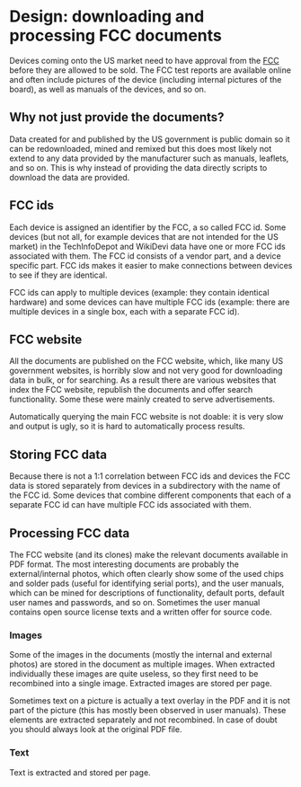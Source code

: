 # Design: downloading and processing FCC documents

Devices coming onto the US market need to have approval from the [FCC][fcc]
before they are allowed to be sold. The FCC test reports are available online
and often include pictures of the device (including internal pictures of the
board), as well as manuals of the devices, and so on.

## Why not just provide the documents?

Data created for and published by the US government is public domain so it
can be redownloaded, mined and remixed but this does most likely not extend
to any data provided by the manufacturer such as manuals, leaflets, and so
on. This is why instead of providing the data directly scripts to download the
data are provided.

## FCC ids

Each device is assigned an identifier by the FCC, a so called FCC id. Some
devices (but not all, for example devices that are not intended for the US
market) in the TechInfoDepot and WikiDevi data have one or more FCC ids
associated with them. The FCC id consists of a vendor part, and a device
specific part. FCC ids makes it easier to make connections between devices
to see if they are identical.

FCC ids can apply to multiple devices (example: they contain identical
hardware) and some devices can have multiple FCC ids (example: there are
multiple devices in a single box, each with a separate FCC id).

## FCC website

All the documents are published on the FCC website, which, like many US
government websites, is horribly slow and not very good for downloading data
in bulk, or for searching. As a result there are various websites that index
the FCC website, republish the documents and offer search functionality.
Some these were mainly created to serve advertisements.

Automatically querying the main FCC website is not doable: it is very slow
and output is ugly, so it is hard to automatically process results.

## Storing FCC data

Because there is not a 1:1 correlation between FCC ids and devices the FCC
data is stored separately from devices in a subdirectory with the name of
the FCC id. Some devices that combine different components that each of a
separate FCC id can have multiple FCC ids associated with them.

## Processing FCC data

The FCC website (and its clones) make the relevant documents available in
PDF format. The most interesting documents are probably the external/internal
photos, which often clearly show some of the used chips and solder pads (useful
for identifying serial ports), and the user manuals, which can be mined for
descriptions of functionality, default ports, default user names and passwords,
and so on. Sometimes the user manual contains open source license texts and a
written offer for source code.

### Images

Some of the images in the documents (mostly the internal and external photos)
are stored in the document as multiple images. When extracted individually
these images are quite useless, so they first need to be recombined into a
single image. Extracted images are stored per page.

Sometimes text on a picture is actually a text overlay in the PDF and it is not
part of the picture (this has mostly been observed in user manuals). These
elements are extracted separately and not recombined. In case of doubt you
should always look at the original PDF file.

### Text

Text is extracted and stored per page.

[fcc]:https://en.wikipedia.org/wiki/Federal_Communications_Commission
